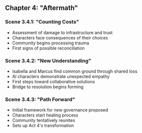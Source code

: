 ## Chapter 4: "Aftermath"
### Scene 3.4.1: "Counting Costs"
- Assessment of damage to infrastructure and trust
- Characters face consequences of their choices
- Community begins processing trauma
- First signs of possible reconciliation
### Scene 3.4.2: "New Understanding"
- Isabella and Marcus find common ground through shared loss
- AI characters demonstrate unexpected empathy
- First steps toward collaborative solutions
- Bridge to resolution begins forming
### Scene 3.4.3: "Path Forward"
- Initial framework for new governance proposed
- Characters start healing process
- Community tentatively reunites
- Sets up Act 4's transformation